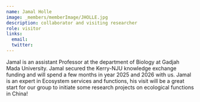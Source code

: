 ```yaml
---
name: Jamal Holle
image: _members/memberImage/JHOLLE.jpg
description: collaborator and visiting researcher
role: visitor
links:
  email: 
  twitter: 
---
```


Jamal is an assistant Professor at the department of Biology at Gadjah Mada University. Jamal secured the Kerry-NJU knowledge exchange funding and will spend a few months in year 2025 and 2026 with us. Jamal is an expert in Ecosystem services and functions, his visit will be a great start for our group to initiate some research projects on ecological functions in China!
